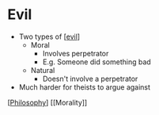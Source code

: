 # Evil

- Two types of [[evil]]
  - Moral
    - Involves perpetrator
    - E.g. Someone did something bad
  - Natural
    - Doesn't involve a perpetrator
- Much harder for theists to argue against

[[Philosophy]] [[Morality]]

[//begin]: # "Autogenerated link references for markdown compatibility"
[evil]: evil "Evil"
[Philosophy]: philosophy "Philosophy"
[//end]: # "Autogenerated link references"